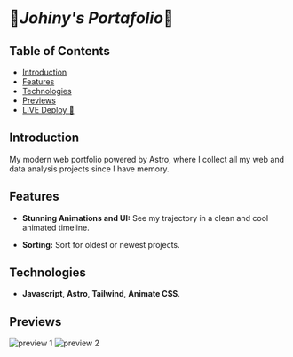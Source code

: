 # 💼***Johiny's Portafolio***💼

## Table of Contents

-   [Introduction](#introduction)
-   [Features](#features)
-   [Technologies](#features)
-   [Previews](#previews)
-   [LIVE Deploy 🚀](https://www.johiny.dev/)

## Introduction

My modern web portfolio powered by Astro, where I collect all my web and data analysis projects since I have memory.

## Features

-   **Stunning Animations and UI:** See my trajectory in a clean and cool animated timeline.
    
-   **Sorting:** Sort for oldest or newest projects.
## Technologies
-  **Javascript**, **Astro**, **Tailwind**, **Animate CSS**.
    
## Previews
![preview 1](https://github.com/johiny/gif_gallery/blob/main/johiny_portafolio_1.gif?raw=true)
![preview 2](https://github.com/johiny/gif_gallery/blob/main/johiny_portafolio_2.gif?raw=true)
